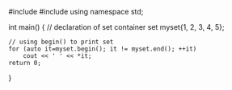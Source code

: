 #include <iostream> 
#include <set> 
using namespace std; 
   
int main() 
{ 
    // declaration of set container 
    set<int> myset{1, 2, 3, 4, 5}; 
      
    // using begin() to print set 
    for (auto it=myset.begin(); it != myset.end(); ++it) 
        cout << ' ' << *it; 
    return 0; 
} 
